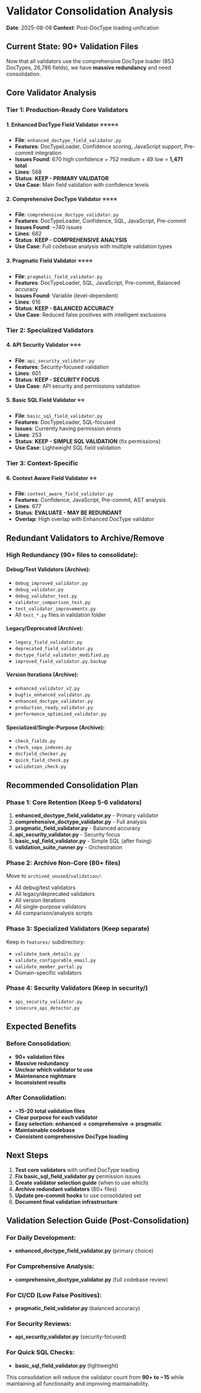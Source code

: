 # Validator Consolidation Analysis

**Date**: 2025-08-08
**Context**: Post-DocType loading unification

## Current State: 90+ Validation Files

Now that all validators use the comprehensive DocType loader (853 DocTypes, 26,786 fields), we have **massive redundancy** and need consolidation.

## Core Validator Analysis

### Tier 1: Production-Ready Core Validators

#### 1. **Enhanced DocType Field Validator** ⭐⭐⭐⭐⭐
- **File**: `enhanced_doctype_field_validator.py`
- **Features**: DocTypeLoader, Confidence scoring, JavaScript support, Pre-commit integration
- **Issues Found**: 670 high confidence + 752 medium + 49 low = **1,471 total**
- **Lines**: 568
- **Status**: **KEEP - PRIMARY VALIDATOR**
- **Use Case**: Main field validation with confidence levels

#### 2. **Comprehensive DocType Validator** ⭐⭐⭐⭐
- **File**: `comprehensive_doctype_validator.py`
- **Features**: DocTypeLoader, Confidence, SQL, JavaScript, Pre-commit
- **Issues Found**: ~740 issues
- **Lines**: 682
- **Status**: **KEEP - COMPREHENSIVE ANALYSIS**
- **Use Case**: Full codebase analysis with multiple validation types

#### 3. **Pragmatic Field Validator** ⭐⭐⭐⭐
- **File**: `pragmatic_field_validator.py`
- **Features**: DocTypeLoader, SQL, JavaScript, Pre-commit, Balanced accuracy
- **Issues Found**: Variable (level-dependent)
- **Lines**: 616
- **Status**: **KEEP - BALANCED ACCURACY**
- **Use Case**: Reduced false positives with intelligent exclusions

### Tier 2: Specialized Validators

#### 4. **API Security Validator** ⭐⭐⭐
- **File**: `api_security_validator.py`
- **Features**: Security-focused validation
- **Lines**: 601
- **Status**: **KEEP - SECURITY FOCUS**
- **Use Case**: API security and permissions validation

#### 5. **Basic SQL Field Validator** ⭐⭐
- **File**: `basic_sql_field_validator.py`
- **Features**: DocTypeLoader, SQL-focused
- **Issues**: Currently having permission errors
- **Lines**: 253
- **Status**: **KEEP - SIMPLE SQL VALIDATION** (fix permissions)
- **Use Case**: Lightweight SQL field validation

### Tier 3: Context-Specific

#### 6. **Context Aware Field Validator** ⭐⭐
- **File**: `context_aware_field_validator.py`
- **Features**: Confidence, JavaScript, Pre-commit, AST analysis
- **Lines**: 677
- **Status**: **EVALUATE - MAY BE REDUNDANT**
- **Overlap**: High overlap with Enhanced DocType validator

## Redundant Validators to Archive/Remove

### High Redundancy (90+ files to consolidate):

#### Debug/Test Validators (Archive):
- `debug_improved_validator.py`
- `debug_validator.py`
- `debug_validator_test.py`
- `validator_comparison_test.py`
- `test_validator_improvements.py`
- All `test_*.py` files in validation folder

#### Legacy/Deprecated (Archive):
- `legacy_field_validator.py`
- `deprecated_field_validator.py`
- `doctype_field_validator_modified.py`
- `improved_field_validator.py.backup`

#### Version Iterations (Archive):
- `enhanced_validator_v2.py`
- `bugfix_enhanced_validator.py`
- `enhanced_doctype_validator.py`
- `production_ready_validator.py`
- `performance_optimized_validator.py`

#### Specialized/Single-Purpose (Archive):
- `check_fields.py`
- `check_sepa_indexes.py`
- `docfield_checker.py`
- `quick_field_check.py`
- `validation_check.py`

## Recommended Consolidation Plan

### Phase 1: Core Retention (Keep 5-6 validators)
1. **enhanced_doctype_field_validator.py** - Primary validator
2. **comprehensive_doctype_validator.py** - Full analysis
3. **pragmatic_field_validator.py** - Balanced accuracy
4. **api_security_validator.py** - Security focus
5. **basic_sql_field_validator.py** - Simple SQL (after fixing)
6. **validation_suite_runner.py** - Orchestration

### Phase 2: Archive Non-Core (80+ files)
Move to `archived_unused/validation/`:
- All debug/test validators
- All legacy/deprecated validators
- All version iterations
- All single-purpose validators
- All comparison/analysis scripts

### Phase 3: Specialized Validators (Keep separate)
Keep in `features/` subdirectory:
- `validate_bank_details.py`
- `validate_configurable_email.py`
- `validate_member_portal.py`
- Domain-specific validators

### Phase 4: Security Validators (Keep in security/)
- `api_security_validator.py`
- `insecure_api_detector.py`

## Expected Benefits

### Before Consolidation:
- **90+ validation files**
- **Massive redundancy**
- **Unclear which validator to use**
- **Maintenance nightmare**
- **Inconsistent results**

### After Consolidation:
- **~15-20 total validation files**
- **Clear purpose for each validator**
- **Easy selection: enhanced → comprehensive → pragmatic**
- **Maintainable codebase**
- **Consistent comprehensive DocType loading**

## Next Steps

1. **Test core validators** with unified DocType loading
2. **Fix basic_sql_field_validator.py** permission issues
3. **Create validator selection guide** (when to use which)
4. **Archive redundant validators** (80+ files)
5. **Update pre-commit hooks** to use consolidated set
6. **Document final validation infrastructure**

## Validation Selection Guide (Post-Consolidation)

### For Daily Development:
- **enhanced_doctype_field_validator.py** (primary choice)

### For Comprehensive Analysis:
- **comprehensive_doctype_validator.py** (full codebase review)

### For CI/CD (Low False Positives):
- **pragmatic_field_validator.py** (balanced accuracy)

### For Security Reviews:
- **api_security_validator.py** (security-focused)

### For Quick SQL Checks:
- **basic_sql_field_validator.py** (lightweight)

This consolidation will reduce the validator count from **90+ to ~15** while maintaining all functionality and improving maintainability.
